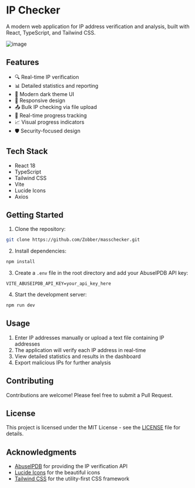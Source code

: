 # IP Checker

A modern web application for IP address verification and analysis, built with React, TypeScript, and Tailwind CSS.

![image](https://github.com/user-attachments/assets/525fce9f-808f-48b7-8b7b-5448663ab071)




## Features

- 🔍 Real-time IP verification
- 📊 Detailed statistics and reporting
- 🎨 Modern dark theme UI
- 📱 Responsive design
- 📤 Bulk IP checking via file upload
- 🔄 Real-time progress tracking
- 📈 Visual progress indicators
- 🛡️ Security-focused design

## Tech Stack

- React 18
- TypeScript
- Tailwind CSS
- Vite
- Lucide Icons
- Axios

## Getting Started

1. Clone the repository:
```bash
git clone https://github.com/Zobber/masschecker.git
```

2. Install dependencies:
```bash
npm install
```

3. Create a `.env` file in the root directory and add your AbuseIPDB API key:
```env
VITE_ABUSEIPDB_API_KEY=your_api_key_here
```

4. Start the development server:
```bash
npm run dev
```

## Usage

1. Enter IP addresses manually or upload a text file containing IP addresses
2. The application will verify each IP address in real-time
3. View detailed statistics and results in the dashboard
4. Export malicious IPs for further analysis

## Contributing

Contributions are welcome! Please feel free to submit a Pull Request.


## License

This project is licensed under the MIT License - see the [LICENSE](LICENSE) file for details.

## Acknowledgments

- [AbuseIPDB](https://www.abuseipdb.com/) for providing the IP verification API
- [Lucide Icons](https://lucide.dev/) for the beautiful icons
- [Tailwind CSS](https://tailwindcss.com/) for the utility-first CSS framework 

